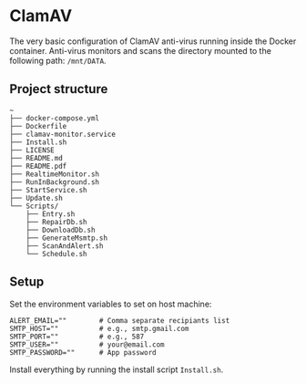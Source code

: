 # ClamAV

The very basic configuration of ClamAV anti-virus running inside the Docker container.
Anti-virus monitors and scans the directory mounted to the following path: `/mnt/DATA`.

## Project structure

```
~
├── docker-compose.yml
├── Dockerfile
├── clamav-monitor.service
├── Install.sh
├── LICENSE
├── README.md
├── README.pdf
├── RealtimeMonitor.sh
├── RunInBackground.sh
├── StartService.sh
├── Update.sh
└── Scripts/
    ├── Entry.sh
    ├── RepairDb.sh
    ├── DownloadDb.sh
    ├── GenerateMsmtp.sh
    ├── ScanAndAlert.sh
    └── Schedule.sh
```

## Setup

Set the environment variables to set on host machine:

```shell
ALERT_EMAIL=""        # Comma separate recipiants list
SMTP_HOST=""          # e.g., smtp.gmail.com
SMTP_PORT=""          # e.g., 587
SMTP_USER=""          # your@email.com
SMTP_PASSWORD=""      # App password
```

Install everything by running the install script `Install.sh`.
